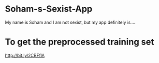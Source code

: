 # Soham-s-Sexist-App
My name is Soham and I am not sexist, but my app definitely is....



# To get the preprocessed training set
http://bit.ly/2CBFflA
